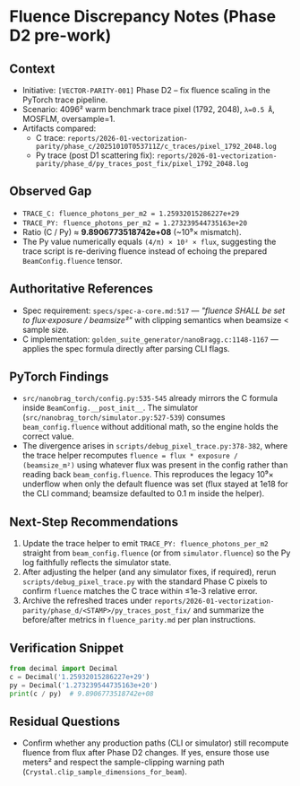 # Fluence Discrepancy Notes (Phase D2 pre-work)

## Context
- Initiative: `[VECTOR-PARITY-001]` Phase D2 – fix fluence scaling in the PyTorch trace pipeline.
- Scenario: 4096² warm benchmark trace pixel (1792, 2048), `λ=0.5 Å`, MOSFLM, oversample=1.
- Artifacts compared:
  - C trace: `reports/2026-01-vectorization-parity/phase_c/20251010T053711Z/c_traces/pixel_1792_2048.log`
  - Py trace (post D1 scattering fix): `reports/2026-01-vectorization-parity/phase_d/py_traces_post_fix/pixel_1792_2048.log`

## Observed Gap
- `TRACE_C: fluence_photons_per_m2 = 1.25932015286227e+29`
- `TRACE_PY: fluence_photons_per_m2 = 1.273239544735163e+20`
- Ratio (C / Py) ≈ **9.8906773518742e+08** (~10⁹× mismatch).
- The Py value numerically equals `(4/π) × 10² × flux`, suggesting the trace script is re-deriving fluence instead of echoing the prepared `BeamConfig.fluence` tensor.

## Authoritative References
- Spec requirement: `specs/spec-a-core.md:517` — *"fluence SHALL be set to flux·exposure / beamsize²"* with clipping semantics when beamsize < sample size.
- C implementation: `golden_suite_generator/nanoBragg.c:1148-1167` — applies the spec formula directly after parsing CLI flags.

## PyTorch Findings
- `src/nanobrag_torch/config.py:535-545` already mirrors the C formula inside `BeamConfig.__post_init__`. The simulator (`src/nanobrag_torch/simulator.py:527-539`) consumes `beam_config.fluence` without additional math, so the engine holds the correct value.
- The divergence arises in `scripts/debug_pixel_trace.py:378-382`, where the trace helper recomputes `fluence = flux * exposure / (beamsize_m²)` using whatever flux was present in the config rather than reading back `beam_config.fluence`. This reproduces the legacy 10⁹× underflow when only the default fluence was set (flux stayed at 1e18 for the CLI command; beamsize defaulted to 0.1 m inside the helper).

## Next-Step Recommendations
1. Update the trace helper to emit `TRACE_PY: fluence_photons_per_m2` straight from `beam_config.fluence` (or from `simulator.fluence`) so the Py log faithfully reflects the simulator state.
2. After adjusting the helper (and any simulator fixes, if required), rerun `scripts/debug_pixel_trace.py` with the standard Phase C pixels to confirm `fluence` matches the C trace within ≤1e-3 relative error.
3. Archive the refreshed traces under `reports/2026-01-vectorization-parity/phase_d/<STAMP>/py_traces_post_fix/` and summarize the before/after metrics in `fluence_parity.md` per plan instructions.

## Verification Snippet
```python
from decimal import Decimal
c = Decimal('1.25932015286227e+29')
py = Decimal('1.273239544735163e+20')
print(c / py)  # 9.8906773518742e+08
```

## Residual Questions
- Confirm whether any production paths (CLI or simulator) still recompute fluence from flux after Phase D2 changes. If yes, ensure those use meters² and respect the sample-clipping warning path (`Crystal.clip_sample_dimensions_for_beam`).
